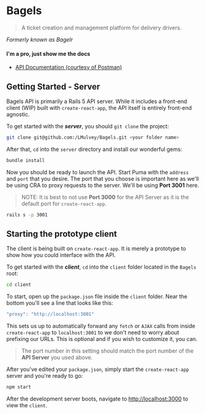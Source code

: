 # Bagels
> A ticket creation and management platform for delivery drivers.

*Formerly known as Bagelr*

#### I'm a pro, just show me the docs
* [API Documentation (courtesy of Postman)](https://documenter.getpostman.com/view/3489528/bagels/RVnVELGx)

## Getting Started - Server
Bagels API is primarily a Rails 5 API server. While it includes a front-end client (WIP) built with `create-react-app`, the API itself is entirely front-end agnostic.

To get started with the _**server**_, you should `git clone` the project:
```sh
git clone git@github.com:/LMulvey/Bagels.git <your folder name>
```

After that, `cd` into the `server` directory and install our wonderful gems:
```sh
bundle install
```

Now you should be ready to launch the API. Start Puma with the `address` and `port` that you desire. The port that you choose is important here as we'll be using CRA to proxy requests to the server. We'll be using **Port 3001** here.
>NOTE: It is best to not use **Port 3000** for the API Server as it is the default port for `create-react-app`.
```sh
rails s -p 3001
```

## Starting the prototype client
The client is being built on `create-react-app`. It is merely a prototype to show how you could interface with the API. 

To get started with the _**client**_, `cd` into the `client` folder located in the `Bagels` root:
```sh
cd client
```

To start, open up the `package.json` file inside the `client` folder. Near the bottom you'll see a line that looks like this:
```javascript
"proxy": "http://localhost:3001"
```

This sets us up to automatically forward any `fetch` or `AJAX` calls from inside `create-react-app` to `localhost:3001` to we don't need to worry about prefixing our URLs. This is optional and if you wish to customize it, you can.
>The port number in this setting should match the port number of the **API Server** you used above.

After you've edited your `package.json`, simply start the `create-react-app` server and you're ready to go:
```sh
npm start
```

After the development server boots, navigate to [http://localhost:3000](http://localhost:3000) to view the `client`.


